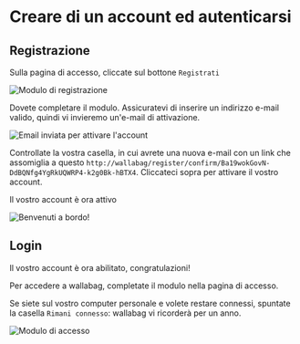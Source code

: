 # Creare di un account ed autenticarsi

## Registrazione

Sulla pagina di accesso, cliccate sul bottone `Registrati`

![Modulo di registrazione](../../img/user/registration_form.png)

Dovete completare il modulo. Assicuratevi di inserire un indirizzo
e-mail valido, quindi vi invieremo un'e-mail di attivazione.

![Email inviata per attivare l'account](../../img/user/sent_email.png)

Controllate la vostra casella, in cui avrete una nuova e-mail con un link
che assomiglia a questo
`http://wallabag/register/confirm/Ba19wokGovN-DdBQNfg4YgRkUQWRP4-k2g0Bk-hBTX4`.
Cliccateci sopra per attivare il vostro account.

Il vostro account è ora attivo

![Benvenuti a bordo!](../../img/user/activated_account.png)

## Login

Il vostro account è ora abilitato, congratulazioni!

Per accedere a wallabag, completate il modulo nella pagina di accesso.

Se siete sul vostro computer personale e volete restare connessi,
spuntate la casella `Rimani connesso`: wallabag vi ricorderà per un
anno.

![Modulo di accesso](../../img/user/login_form.png)
